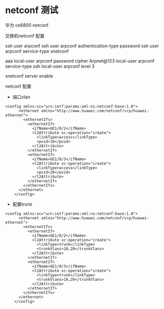 # netconf 测试

华为 ce6800 netconf

交换机netconf 配置

ssh user arpconf
ssh user arpconf authentication-type password
ssh user arpconf service-type snetconf

aaa
  local-user arpconf password cipher Arpnet@123
  local-user arpconf service-type ssh
  local-user arpconf level 3

snetconf server enable



netconf 配置 
- 端口vlan 
```
<config xmlns:xc="urn:ietf:params:xml:ns:netconf:base:1.0">
      <ethernet xmlns="http://www.huawei.com/netconf/vrp/huawei-ethernet">
        <ethernetIfs>
          <ethernetIf>
            <ifName>GE1/0/2</ifName>
            <l2Attribute xc:operation="create">
              <linkType>access</linkType>
              <pvid>10</pvid>
            </l2Attribute>
          </ethernetIf>
          <ethernetIf>
            <ifName>GE1/0/3</ifName>
            <l2Attribute xc:operation="create">
              <linkType>access</linkType>
              <pvid>20</pvid>
            </l2Attribute>
          </ethernetIf>
        </ethernetIfs>
      </ethernet>
    </config>
```
- 配置trunk
```
<config xmlns:xc="urn:ietf:params:xml:ns:netconf:base:1.0">
      <ethernet xmlns="http://www.huawei.com/netconf/vrp/huawei-ethernet">
        <ethernetIfs>
          <ethernetIf>
            <ifName>GE1/0/2</ifName>
            <l2Attribute xc:operation="create">
              <linkType>trunk</linkType>
              <trunkVlans>10,20</trunkVlans>
            </l2Attribute>
          </ethernetIf>
          <ethernetIf>
            <ifName>GE1/0/3</ifName>
            <l2Attribute xc:operation="create">
              <linkType>trunk</linkType>
              <trunkVlans>10,20</trunkVlans>
            </l2Attribute>
          </ethernetIf>
        </ethernetIfs>
      </ethernet>
    </config>
```
